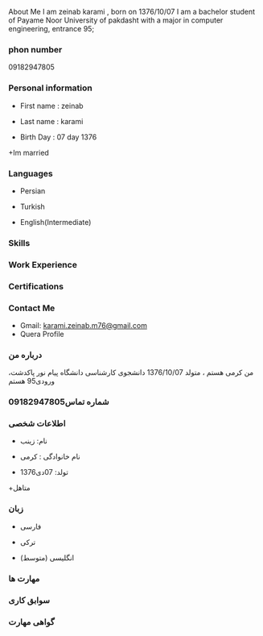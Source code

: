 
About Me
I am zeinab karami , born on 1376/10/07
I am a bachelor student of Payame Noor University of pakdasht
with a major in computer engineering, entrance 95;
### phon number
09182947805

### Personal information
+ First name : zeinab

+ Last name : karami

+ Birth Day : 07 day 1376

+Im married

### Languages
+ Persian

+ Turkish

+ English(Intermediate)

### Skills
 
 ### Work Experience

### Certifications

### Contact Me
- Gmail: karami.zeinab.m76@gmail.com
- Quera Profile


### درباره من
من  کرمی هستم ، متولد 1376/10/07
دانشجوی کارشناسی دانشگاه پیام نور پاکدشت، ورودی95 هستم
### شماره تماس09182947805

### اطلاعات شخصی
+ نام: زینب

+ نام خانوادگی : کرمی

+ تولد: 07دی1376

+متاهل

### زبان
+ فارسی

+ ترکی

+ (انگلیسی  (متوسط

### مهارت ها

  
### سوابق کاری


### گواهی مهارت
